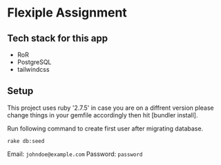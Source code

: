 # Flexiple Assignment

## Tech stack for this app

- RoR
- PostgreSQL
- tailwindcss

## Setup

This project uses ruby '2.7.5' in case you are on a diffrent version please change things in your gemfile accordingly then hit [bundler install].

Run following command to create first user after migrating database.

```
rake db:seed
```

Email: `johndoe@example.com`
Password: `password`


